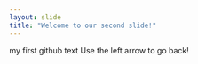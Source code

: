 ```yaml
---
layout: slide
title: "Welcome to our second slide!"
---
```

my first github text
Use the left arrow to go back!
